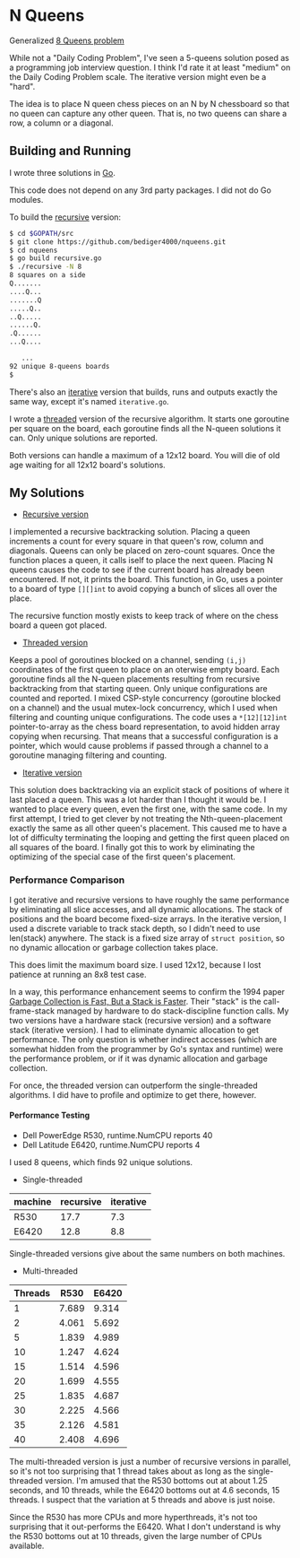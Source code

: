 # N Queens

Generalized [8 Queens problem](https://en.wikipedia.org/wiki/Eight_queens_puzzle)

While not a "Daily Coding Problem",
I've seen a 5-queens solution posed as a programming job interview question.
I think I'd rate it at least "medium" on the Daily Coding Problem scale.
The iterative version might even be a "hard".

The idea is to place N queen chess pieces on an N by N chessboard
so that no queen can capture any other queen.
That is, no two queens can share a row, a column or a diagonal.

## Building and Running

I wrote three solutions in [Go](https://golang.org/).

This code does not depend on any 3rd party packages.
I did not do Go modules.

To build the [recursive](recursive.go) version:

```sh
$ cd $GOPATH/src
$ git clone https://github.com/bediger4000/nqueens.git
$ cd nqueens
$ go build recursive.go
$ ./recursive -N 8
8 squares on a side
Q.......
....Q...
.......Q
.....Q..
..Q.....
......Q.
.Q......
...Q....

   ...
92 unique 8-queens boards
$
```

There's also an [iterative](iterative.go) version that builds,
runs and outputs exactly the same way,
except it's named `iterative.go`.

I wrote a [threaded](threaded.go) version of the recursive algorithm.
It starts one goroutine per square on the board,
each goroutine finds all the N-queen solutions it can.
Only unique solutions are reported.

Both versions can handle a maximum of a 12x12 board.
You will die of old age waiting for all 12x12 board's solutions.

## My Solutions

* [Recursive version](recursive.go)

I implemented a recursive backtracking solution.
Placing a queen increments a count for every square in
that queen's row, column and diagonals.
Queens can only be placed on zero-count squares.
Once the function places a queen,
it calls iself to place the next queen.
Placing N queens causes the code to see if the current
board has already been encountered.
If not, it prints the board.
This function, in Go, uses a pointer to a board of type `[][]int`
to avoid copying a bunch of slices all over the place.

The recursive function mostly exists to keep track of where
on the chess board a queen got placed.

* [Threaded version](threaded.go)

Keeps a pool of goroutines blocked on a channel,
sending `(i,j)` coordinates of the first queen to place on
an oterwise empty board.
Each goroutine finds all the N-queen placements resulting from
recursive backtracking from that starting queen.
Only unique configurations are counted and reported.
I mixed CSP-style concurrency (goroutine blocked on a channel)
and the usual mutex-lock concurrency,
which I used when filtering and counting unique configurations.
The code uses a `*[12][12]int` pointer-to-array as the chess board
representation, to avoid hidden array copying when recursing.
That means that a successful configuration is a pointer,
which would cause problems if passed through a channel to a goroutine
managing filtering and counting.

* [Iterative version](iterative.go)

This solution does backtracking via an explicit stack of positions of where it
last placed a queen.
This was a lot harder than I thought it would be.
I wanted to place every queen,
even the first one,
with the same code.
In my first attempt, I tried to get clever by 
not treating the Nth-queen-placement exactly the same
as all other queen's placement.
This caused me to have a lot of difficulty terminating
the looping and getting the first queen placed on all squares of the board.
I finally got this to work by eliminating the optimizing of the special
case of the first queen's placement.

### Performance Comparison

I got iterative and recursive versions to have
roughly the same performance by eliminating all slice accesses,
and all dynamic allocations.
The stack of positions and the board become fixed-size arrays.
In the iterative version,
I used a discrete variable to track stack depth,
so I didn't need to use len(stack) anywhere.
The stack is a fixed size array of `struct position`, so no dynamic allocation
or garbage collection takes place.

This does limit the maximum board size.
I used 12x12, because I lost patience at running an 8x8 test case.

In a way, this performance enhancement seems to confirm the
1994 paper [Garbage Collection is Fast, But a Stack is Faster](http://dspace.mit.edu/handle/1721.1/6622).
Their "stack" is the call-frame-stack managed by hardware to
do stack-discipline function calls.
My two versions have a hardware stack (recursive version)
and a software stack (iterative version).
I had to eliminate dynamic allocation to get performance.
The only question is whether indirect accesses
(which are somewhat hidden from the programmer by Go's syntax
and runtime) were the performance problem,
or if it was dynamic allocation and garbage collection.

For once, the threaded version can outperform the single-threaded algorithms.
I did have to profile and optimize to get there, however.

#### Performance Testing

* Dell PowerEdge R530, runtime.NumCPU reports 40
* Dell Latitude E6420, runtime.NumCPU reports 4

I used 8 queens, which finds 92 unique solutions.

* Single-threaded

|machine|recursive|iterative|
|-------|------|------|
|R530   |17.7  |7.3 |
|E6420  |12.8  |8.8 |

Single-threaded versions give about the same numbers on both machines.

* Multi-threaded

|Threads|R530|E6420|
|-------|----|------|
|1|7.689|9.314|
|2|4.061|5.692|
|5|1.839|4.989|
|10|1.247|4.624|
|15|1.514|4.596|
|20|1.699|4.555|
|25|1.835|4.687|
|30|2.225|4.566|
|35|2.126|4.581|
|40|2.408|4.696|

The multi-threaded version is just a number of recursive versions in parallel,
so it's not too surprising that 1 thread takes about as long as the
single-threaded version.
I'm amused that the R530 bottoms out at about 1.25 seconds, and 10 threads,
while the E6420 bottoms out at 4.6 seconds, 15 threads.
I suspect that the variation at 5 threads and above is just noise.

Since the R530 has more CPUs and more hyperthreads,
it's not too surprising that it out-performs the E6420.
What I don't understand is why the R530 bottoms out at 10 threads,
given the large number of CPUs available.
